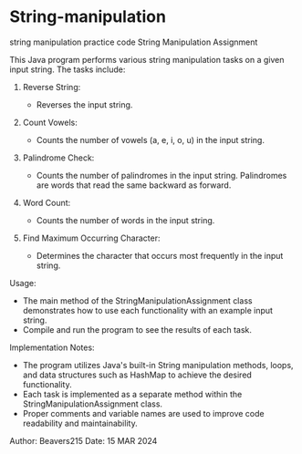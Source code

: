 # String-manipulation
string manipulation practice code
String Manipulation Assignment

This Java program performs various string manipulation tasks on a given input string. The tasks include:

1. Reverse String:
   - Reverses the input string.

2. Count Vowels:
   - Counts the number of vowels (a, e, i, o, u) in the input string.

3. Palindrome Check:
   - Counts the number of palindromes in the input string. Palindromes are words that read the same backward as forward.

4. Word Count:
   - Counts the number of words in the input string.

5. Find Maximum Occurring Character:
   - Determines the character that occurs most frequently in the input string.

Usage:
- The main method of the StringManipulationAssignment class demonstrates how to use each functionality with an example input string.
- Compile and run the program to see the results of each task.

Implementation Notes:
- The program utilizes Java's built-in String manipulation methods, loops, and data structures such as HashMap to achieve the desired functionality.
- Each task is implemented as a separate method within the StringManipulationAssignment class.
- Proper comments and variable names are used to improve code readability and maintainability.

Author: Beavers215
Date: 15 MAR 2024

